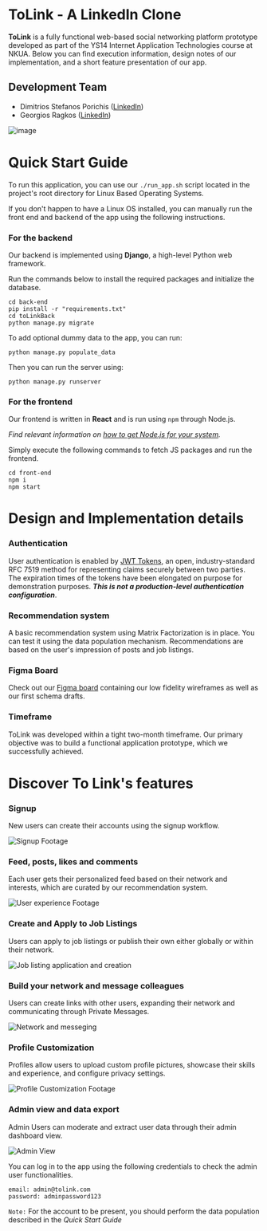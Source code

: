 # ToLink - A LinkedIn Clone
**ToLink** is a fully functional web-based social networking platform prototype developed as part of the YS14 Internet Application Technologies course at NKUA. Below you can find execution information, design notes of our implementation, and a short feature presentation of our app.
## Development Team
- Dimitrios Stefanos Porichis ([LinkedIn](https://www.linkedin.com/in/dimitrios-stefanos-porichis/))
- Georgios Ragkos ([LinkedIn](https://www.linkedin.com/in/giorgos-ragkos-631194225/))

![image](https://github.com/user-attachments/assets/61fc45f9-beaa-44d8-bb55-b43cc03ecc9b)

# Quick Start Guide

To run this application, you can use our `./run_app.sh` script located in the project's root directory for Linux Based Operating Systems.

If you don't happen to have a Linux OS installed, you can manually run the front end and backend of the app using the following instructions.

### For the backend

Our backend is implemented using **Django**, a high-level Python web framework. 

Run the commands below to install the required packages and initialize the database.

```
cd back-end
pip install -r "requirements.txt"
cd toLinkBack
python manage.py migrate
```
To add optional dummy data to the app, you can run:

```
python manage.py populate_data
```

Then you can run the server using:

```
python manage.py runserver
```

### For the frontend

Our frontend is written in **React** and is run using `npm` through Node.js. 

*Find relevant information on [how to get Node.js for your system](https://nodejs.org/en).*

Simply execute the following commands to fetch JS packages and run the frontend.

```
cd front-end
npm i
npm start
```

# Design and Implementation details

### Authentication
User authentication is enabled by [JWT Tokens](https://jwt.io/), an open, industry-standard RFC 7519 method for representing claims securely between two parties. The expiration times of the tokens have been elongated on purpose for demonstration purposes. ***This is not a production-level authentication configuration***.

### Recommendation system
A basic recommendation system using Matrix Factorization is in place. You can test it using the data population mechanism. Recommendations are based on the user's impression of posts and job listings.

### Figma Board
Check out our [Figma board](https://www.figma.com/design/W1lw9QQmLjScI4c6Y5NAwr/Wireframes?node-id=0-1&t=LMydUBQjvVj4GcvL-1) containing our low fidelity 
wireframes as well as our first schema drafts.

### Timeframe
ToLink was developed within a tight two-month timeframe. Our primary objective was to build a functional application prototype, which we successfully achieved.

# Discover To Link's features

### Signup
New users can create their accounts using the signup workflow.

![Signup Footage](./readme-media/sign-up.gif)

### Feed, posts, likes and comments
Each user gets their personalized feed based on their network and interests, which are curated by our recommendation system.

![User experience Footage](./readme-media/interact.gif)

### Create and Apply to Job Listings
Users can apply to job listings or publish their own either globally or within their network.

![Job listing application and creation](./readme-media/job.gif)

### Build your network and message colleagues
Users can create links with other users, expanding their network and communicating through Private Messages.

![Network and messeging](./readme-media/network-messages.gif)

### Profile Customization

Profiles allow users to upload custom profile pictures, showcase their skills and experience, and configure privacy settings.

![Profile Customization Footage](./readme-media/profile-editing.gif)

### Admin view and data export
Admin Users can moderate and extract user data through their admin dashboard view.

![Admin View](./readme-media/admin.gif)

You can log in to the app using the following credentials to check the admin user functionalities.

```
email: admin@tolink.com
password: adminpassword123
```
`Note:` For the account to be present, you should perform the data population described in the *Quick Start Guide*

